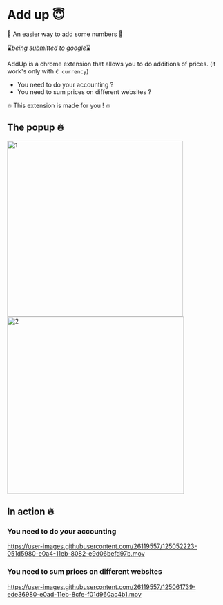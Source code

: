 # Add up 😇

:facepunch: An easier way to add some numbers :facepunch:

⌛️*being submitted to google*⌛️

AddUp is a chrome extension that allows you to do additions of prices. (it work's only with `€ currency`)
- You need to do your accounting ?
- You need to sum prices on different websites ?

🔥 This extension is made for you ! 🔥

## The popup 🔥
<img width="407" alt="1" src="https://user-images.githubusercontent.com/26119557/125050040-e28a4100-e0a1-11eb-9fd7-2a1e17dec22b.png">
<img width="409" alt="2" src="https://user-images.githubusercontent.com/26119557/125050049-e4540480-e0a1-11eb-95db-4a9d75457000.png">

## In action 🔥

### You need to do your accounting
https://user-images.githubusercontent.com/26119557/125052223-051d5980-e0a4-11eb-8082-e9d06befd97b.mov

### You need to sum prices on different websites
https://user-images.githubusercontent.com/26119557/125061739-ede36980-e0ad-11eb-8cfe-f01d960ac4b1.mov

